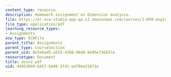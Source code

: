 ```yaml
---
content_type: resource
description: Homework assignment on dimension analysis.
file: https://ol-ocw-studio-app-qa.s3.amazonaws.com/courses/1-050-engineering-mechanics-i-fall-2007/44953699b457bb463f41e470ee31673a_assn2.pdf
file_type: application/pdf
learning_resource_types:
- Assignments
ocw_type: OCWFile
parent_title: Assignments
parent_type: CourseSection
parent_uid: 8e344ad5-a553-4368-9048-9e95e736657a
resourcetype: Document
title: assn2.pdf
uid: 44953699-b457-bb46-3f41-e470ee31673a
---
```

